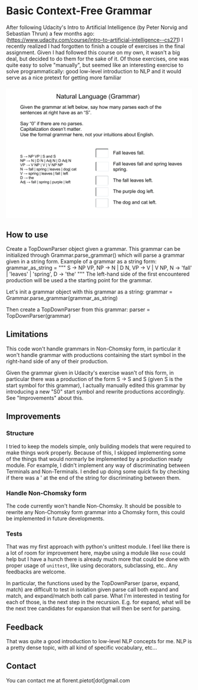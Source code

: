 # Basic Context-Free Grammar

After following Udacity's Intro to Artificial Intelligence (by Peter Norvig and
Sebastian Thrun) a few months ago: (https://www.udacity.com/course/intro-to-artificial-intelligence--cs271)
I recently realized I had forgotten to finish a couple of exercises in the final assignment. Given I had followed this course on my own, it wasn't a big deal, but decided to do them for the sake of it. Of those exercises, one was quite easy to solve "manually", but seemed like an interesting exercise to solve programmatically: good low-level introduction to NLP and it would serve as a nice pretext for getting more familiar 

![Grammar exercice from Udacity's intro to Artificial Intelligence](/screenshots/grammar-exercice.png?raw=true "Grammar exercice from Udacity's intro to artificial intelligence")

## How to use
Create a TopDownParser object given a grammar. This grammar can be initialized
through Grammar.parse_grammar() which will parse a grammar given in a string
form.
Example of a grammar as a string form:
    grammar_as_string = """
    S -> NP VP,
    NP -> N | D N,
    VP -> V | V NP,
    N -> 'fall' | 'leaves' | 'spring',
    D -> 'the'
    """
The left-hand side of the first encountered production will be used a the
starting point for the grammar.

Let's init a grammar object with this grammar as a string:
grammar = Grammar.parse_grammar(grammar_as_string)

Then create a TopDownParser from this grammar:
parser = TopDownParser(grammar)

## Limitations
This code won't handle grammars in Non-Chomsky form, in particular it won't
handle grammar with productions containing the start symbol in the right-hand
side of any of their production.

Given the grammar given in Udacity's exercise wasn't of this form, in
particular there was a production of the form S -> S and S (given S is the
start symbol for this grammar), I actually manually edited this grammar by
introducing a new "S0" start symbol and rewrite productions accordingly.
See "Improvements" about this.

## Improvements
### Structure
I tried to keep the models simple, only building models that were required to
make things work properly. Because of this, I skipped implementing some of the
things that would normarly be implemented by a production ready module. For
example, I didn't implement any way of discriminating between Terminals and
Non-Terminals. I ended up doing some quick fix by checking if there was a ' at
the end of the string for discriminating between them.

### Handle Non-Chomsky form
The code currently won't handle Non-Chomsky. It should be possible to rewrite
any Non-Chomsky form grammar into a Chomsky form, this could be implemented in
future developments.

### Tests
That was my first approach with python's unittest module. I feel like there is
a lot of room for improvement here, maybe using a module like ``nose`` could help but I have a hunch there is already much more that could be done with proper usage of ``unittest``, like using decorators, subclassing, etc.. Any feedbacks are welcome.

In particular, the functions used by the TopDownParser (parse, expand, match)
are difficult to test in isolation given parse call both expand and match, and
expand/match both call parse.
What I'm interested in testing for each of those, is the next step in the
recursion. E.g. for expand, what will be the next tree candidates for expansion
that will then be sent for parsing.


## Feedback
That was quite a good introduction to low-level NLP concepts for me. NLP is a
pretty dense topic, with all kind of specific vocabulary, etc...

## Contact
You can contact me at florent.pietot[dot]gmail.com
